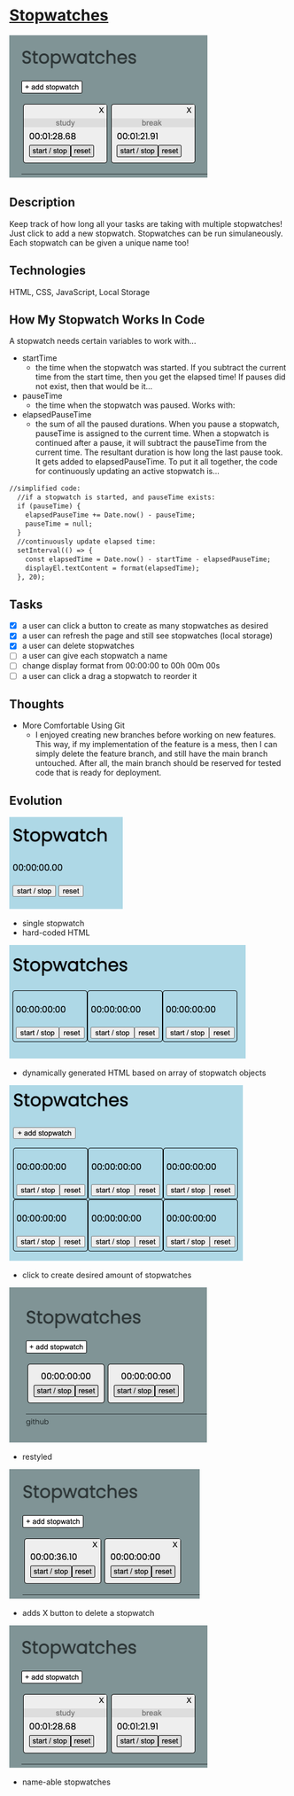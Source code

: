 # [Stopwatches](https://stopwatches.netlify.app/)

![thumbnail](./github_images/v6.png)

## Description

Keep track of how long all your tasks are taking with multiple stopwatches! Just click to add a new stopwatch. Stopwatches can be run simulaneously. Each stopwatch can be given a unique name too!

## Technologies

HTML, CSS, JavaScript, Local Storage

## How My Stopwatch Works In Code

A stopwatch needs certain variables to work with...

- startTime
  - the time when the stopwatch was started. If you subtract the current time from the start time, then you get the elapsed time! If pauses did not exist, then that would be it...
- pauseTime
  - the time when the stopwatch was paused. Works with:
- elapsedPauseTime
  - the sum of all the paused durations. When you pause a stopwatch, pauseTime is assigned to the current time. When a stopwatch is continued after a pause, it will subtract the pauseTime from the current time. The resultant duration is how long the last pause took. It gets added to elapsedPauseTime.
    To put it all together, the code for continuously updating an active stopwatch is...

```
//simplified code:
  //if a stopwatch is started, and pauseTime exists:
  if (pauseTime) {
    elapsedPauseTime += Date.now() - pauseTime;
    pauseTime = null;
  }
  //continuously update elapsed time:
  setInterval(() => {
    const elapsedTime = Date.now() - startTime - elapsedPauseTime;
    displayEl.textContent = format(elapsedTime);
  }, 20);
```

## Tasks

- [x] a user can click a button to create as many stopwatches as desired
- [x] a user can refresh the page and still see stopwatches (local storage)
- [x] a user can delete stopwatches
- [ ] a user can give each stopwatch a name
- [ ] change display format from 00:00:00 to 00h 00m 00s
- [ ] a user can click a drag a stopwatch to reorder it

## Thoughts

- More Comfortable Using Git
  - I enjoyed creating new branches before working on new features. This way, if my implementation of the feature is a mess, then I can simply delete the feature branch, and still have the main branch untouched. After all, the main branch should be reserved for tested code that is ready for deployment.

## Evolution

![version 1](./github_images/v1.png)

- single stopwatch
- hard-coded HTML

![version 2](./github_images/v2.png)

- dynamically generated HTML based on array of stopwatch objects

![version 3](./github_images/v3.png)

- click to create desired amount of stopwatches

![version 4](./github_images/v4.png)

- restyled

![version 5](./github_images/v5.png)

- adds X button to delete a stopwatch

![version 6](./github_images/v6.png)

- name-able stopwatches
